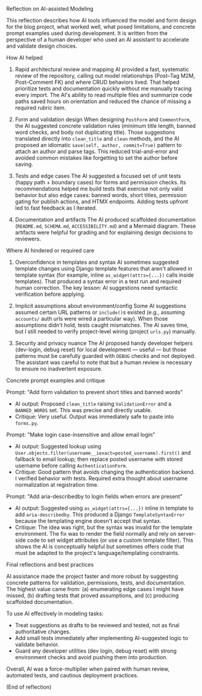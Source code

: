 Reflection on AI-assisted Modeling

This reflection describes how AI tools influenced the model and form design for the blog project, what worked well, what posed limitations, and concrete prompt examples used during development. It is written from the perspective of a human developer who used an AI assistant to accelerate and validate design choices.

How AI helped

1) Rapid architectural review and mapping
AI provided a fast, systematic review of the repository, calling out model relationships (Post–Tag M2M, Post–Comment FK) and where CRUD behaviors lived. That helped prioritize tests and documentation quickly without me manually tracing every import. The AI's ability to read multiple files and summarize code paths saved hours on orientation and reduced the chance of missing a required rubric item.

2) Form and validation design
When designing `PostForm` and `CommentForm`, the AI suggested concrete validation rules (minimum title length, banned word checks, and body not duplicating title). Those suggestions translated directly into `clean_title` and `clean` methods, and the AI proposed an idiomatic `save(self, author, commit=True)` pattern to attach an author and parse tags. This reduced trial-and-error and avoided common mistakes like forgetting to set the author before saving.

3) Tests and edge cases
The AI suggested a focused set of unit tests (happy path + boundary cases) for forms and permission checks. Its recommendations helped me build tests that exercise not only valid behavior but also edge cases: banned words, short titles, permission gating for publish actions, and HTMX endpoints. Adding tests upfront led to fast feedback as I iterated.

4) Documentation and artifacts
The AI produced scaffolded documentation (`README.md`, `SCHEMA.md`, `ACCESSIBILITY.md`) and a Mermaid diagram. These artifacts were helpful for grading and for explaining design decisions to reviewers.

Where AI hindered or required care

1) Overconfidence in templates and syntax
AI sometimes suggested template changes using Django template features that aren't allowed in template syntax (for example, inline `as_widget(attrs={...})` calls inside templates). That produced a syntax error in a test run and required human correction. The key lesson: AI suggestions need syntactic verification before applying.

2) Implicit assumptions about environment/config
Some AI suggestions assumed certain URL patterns or `include()`s existed (e.g., assuming `accounts/` auth urls were wired a particular way). When those assumptions didn't hold, tests caught mismatches. The AI saves time, but I still needed to verify project-level wiring (project `urls.py`) manually.

3) Security and privacy nuance
The AI proposed handy developer helpers (dev-login, debug reset) for local development — useful — but those patterns must be carefully guarded with `DEBUG` checks and not deployed. The assistant was careful to note that but a human review is necessary to ensure no inadvertent exposure.

Concrete prompt examples and critique

Prompt: "Add form validation to prevent short titles and banned words"
- AI output: Proposed `clean_title` raising `ValidationError` and a `BANNED_WORDS` set. This was precise and directly usable.
- Critique: Very useful. Output was immediately safe to paste into `forms.py`.

Prompt: "Make login case-insensitive and allow email login"
- AI output: Suggested lookup using `User.objects.filter(username__iexact=posted_username).first()` and fallback to email lookup; then replace posted username with stored username before calling `AuthenticationForm`.
- Critique: Good pattern that avoids changing the authentication backend. I verified behavior with tests. Required extra thought about username normalization at registration time.

Prompt: "Add aria-describedby to login fields when errors are present"
- AI output: Suggested using `as_widget(attrs={...})` inline in template to add `aria-describedby`. This produced a Django `TemplateSyntaxError` because the templating engine doesn't accept that syntax.
- Critique: The idea was right, but the syntax was invalid for the template environment. The fix was to render the field normally and rely on server-side code to set widget attributes (or use a custom template filter). This shows the AI is conceptually helpful but sometimes offers code that must be adapted to the project's language/templating constraints.

Final reflections and best practices

AI assistance made the project faster and more robust by suggesting concrete patterns for validation, permissions, tests, and documentation. The highest value came from: (a) enumerating edge cases I might have missed, (b) drafting tests that proved assumptions, and (c) producing scaffolded documentation.

To use AI effectively in modeling tasks:
- Treat suggestions as drafts to be reviewed and tested, not as final authoritative changes.
- Add small tests immediately after implementing AI-suggested logic to validate behavior.
- Guard any developer utilities (dev login, debug reset) with strong environment checks and avoid pushing them into production.

Overall, AI was a force-multiplier when paired with human review, automated tests, and cautious deployment practices.

(End of reflection)
